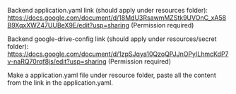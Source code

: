 Backend application.yaml link (should apply under resources folder): 
https://docs.google.com/document/d/18MdU3RsawmMZStk9UVOnC_xA58B9XqxXWZ47UUBeX9E/edit?usp=sharing
(Permission required)

Backend google-drive-config link (should apply under resources/secret folder):
https://docs.google.com/document/d/1zpSJqya10QzoQPJJnOPyILhmcKdP7v-naRQ70rqf8js/edit?usp=sharing
(Permission required)

Make a application.yaml file under resource folder, paste all the content from the link in the application.yaml.
